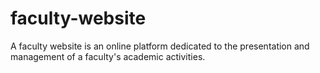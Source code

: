 # faculty-website
A faculty website is an online platform dedicated to the presentation and management of a faculty's academic activities.

